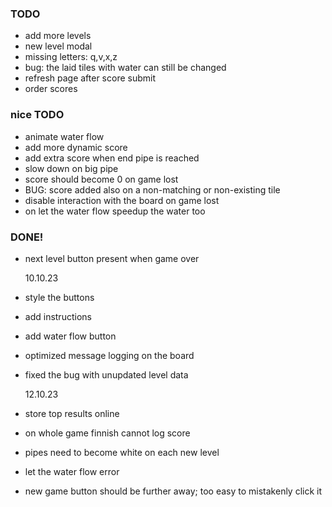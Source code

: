 ### TODO

- add more levels
- new level modal
- missing letters: q,v,x,z
- bug: the laid tiles with water can still be changed
- refresh page after score submit
- order scores

### nice TODO

- animate water flow
- add more dynamic score
- add extra score when end pipe is reached
- slow down on big pipe
- score should become 0 on game lost
- BUG: score added also on a non-matching or non-existing tile
- disable interaction with the board on game lost
- on let the water flow speedup the water too

### DONE!

- next level button present when game over

  10.10.23

- style the buttons
- add instructions
- add water flow button
- optimized message logging on the board
- fixed the bug with unupdated level data

  12.10.23

- store top results online
- on whole game finnish cannot log score
- pipes need to become white on each new level
- let the water flow error
- new game button should be further away; too easy to mistakenly click it

